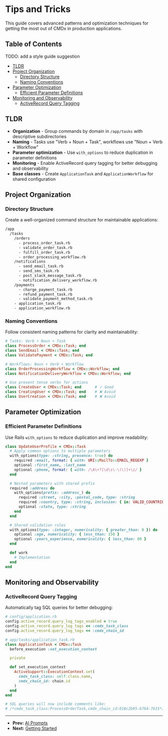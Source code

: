 # Tips and Tricks

This guide covers advanced patterns and optimization techniques for getting the most out of CMDx in production applications.

## Table of Contents

TODO: add a style guide suggestion

- [TLDR](#tldr)
- [Project Organization](#project-organization)
  - [Directory Structure](#directory-structure)
  - [Naming Conventions](#naming-conventions)
- [Parameter Optimization](#parameter-optimization)
  - [Efficient Parameter Definitions](#efficient-parameter-definitions)
- [Monitoring and Observability](#monitoring-and-observability)
  - [ActiveRecord Query Tagging](#activerecord-query-tagging)

## TLDR

- **Organization** - Group commands by domain in `/app/tasks` with descriptive subdirectories
- **Naming** - Tasks use "Verb + Noun + Task", workflows use "Noun + Verb + Workflow"
- **Parameter optimization** - Use `with_options` to reduce duplication in parameter definitions
- **Monitoring** - Enable ActiveRecord query tagging for better debugging and observability
- **Base classes** - Create `ApplicationTask` and `ApplicationWorkflow` for shared configuration

## Project Organization

### Directory Structure

Create a well-organized command structure for maintainable applications:

```txt
/app
  /tasks
    /orders
      - process_order_task.rb
      - validate_order_task.rb
      - fulfill_order_task.rb
      - order_processing_workflow.rb
    /notifications
      - send_email_task.rb
      - send_sms_task.rb
      - post_slack_message_task.rb
      - notification_delivery_workflow.rb
    /payments
      - charge_payment_task.rb
      - refund_payment_task.rb
      - validate_payment_method_task.rb
    - application_task.rb
    - application_workflow.rb
```

### Naming Conventions

Follow consistent naming patterns for clarity and maintainability:

```ruby
# Tasks: Verb + Noun + Task
class ProcessOrder < CMDx::Task; end
class SendEmail < CMDx::Task; end
class ValidatePayment < CMDx::Task; end

# Workflows: Noun + Verb + Workflow
class OrderProcessingWorkflow < CMDx::Workflow; end
class NotificationDeliveryWorkflow < CMDx::Workflow; end

# Use present tense verbs for actions
class CreateUser < CMDx::Task; end      # ✓ Good
class CreatingUser < CMDx::Task; end    # ❌ Avoid
class UserCreation < CMDx::Task; end    # ❌ Avoid
```

## Parameter Optimization

### Efficient Parameter Definitions

Use Rails `with_options` to reduce duplication and improve readability:

```ruby
class UpdateUserProfile < CMDx::Task
  # Apply common options to multiple parameters
  with_options(type: :string, presence: true) do
    required :email, format: { with: URI::MailTo::EMAIL_REGEXP }
    optional :first_name, :last_name
    optional :phone, format: { with: /\A\+?[\d\s\-\(\)]+\z/ }
  end

  # Nested parameters with shared prefix
  required :address do
    with_options(prefix: :address_) do
      required :street, :city, :postal_code, type: :string
      required :country, type: :string, inclusion: { in: VALID_COUNTRIES }
      optional :state, type: :string
    end
  end

  # Shared validation rules
  with_options(type: :integer, numericality: { greater_than: 0 }) do
    optional :age, numericality: { less_than: 150 }
    optional :years_experience, numericality: { less_than: 80 }
  end

  def work
    # Implementation
  end
end
```

## Monitoring and Observability

### ActiveRecord Query Tagging

Automatically tag SQL queries for better debugging:

```ruby
# config/application.rb
config.active_record.query_log_tags_enabled = true
config.active_record.query_log_tags << :cmdx_task_class
config.active_record.query_log_tags << :cmdx_chain_id

# app/tasks/application_task.rb
class ApplicationTask < CMDx::Task
  before_execution :set_execution_context

  private

  def set_execution_context
    ActiveSupport::ExecutionContext.set(
      cmdx_task_class: self.class.name,
      cmdx_chain_id: chain.id
    )
  end
end

# SQL queries will now include comments like:
# /*cmdx_task_class:ProcessOrderTask,cmdx_chain_id:018c2b95-b764-7615*/ SELECT * FROM orders WHERE id = 1
```

---

- **Prev:** [AI Prompts](ai_prompts.md)
- **Next:** [Getting Started](getting_started.md)
